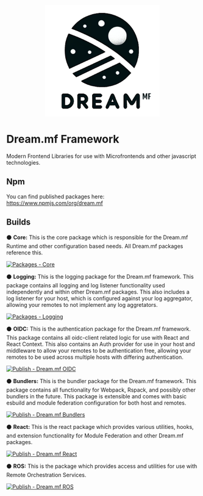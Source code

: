<p align="center"> <img src="docs/logo.png" width="300"></p>

# Dream.mf Framework
Modern Frontend Libraries for use with Microfrontends and other javascript technologies.

## Npm

You can find published packages here: https://www.npmjs.com/org/dream.mf

## Builds

⚫ **Core:** This is the core package which is responsible for the Dream.mf Runtime and other configuration based needs. All Dream.mf packages reference this.

[![Packages - Core](https://github.com/Dream-mf/packages/actions/workflows/npm-publish-core.yml/badge.svg)](https://github.com/Dream-mf/packages/actions/workflows/npm-publish-core.yml)

⚫ **Logging:** This is the logging package for the Dream.mf framework. This package contains all logging and log listener functionality used independently and within other Dream.mf packages. This also includes a log listener for your host, which is configured against your log aggregator, allowing your remotes to not implement any log aggretators.

[![Packages - Logging](https://github.com/Dream-mf/packages/actions/workflows/npm-publish-logging.yml/badge.svg)](https://github.com/Dream-mf/packages/actions/workflows/npm-publish-logging.yml)

⚫ **OIDC:** This is the authentication package for the Dream.mf framework. This package contains all oidc-client related logic for use with React and React Context. This also contains an Auth provider for use in your host and middleware to allow your remotes to be authentication free, allowing your remotes to be used across multiple hosts with differing authentication.

[![Publish - Dream.mf OIDC](https://github.com/Dream-mf/packages/actions/workflows/npm-publish-oidc.yml/badge.svg)](https://github.com/Dream-mf/packages/actions/workflows/npm-publish-oidc.yml)

⚫ **Bundlers:** This is the bundler package for the Dream.mf framework. This package contains all functionality for Webpack, Rspack, and possibly other bundlers in the future. This package is extensible and comes with basic esbuild and module federation configuration for both host and remotes.

[![Publish - Dream.mf Bundlers](https://github.com/Dream-mf/packages/actions/workflows/npm-publish-bundlers.yml/badge.svg)](https://github.com/Dream-mf/packages/actions/workflows/npm-publish-bundlers.yml)

⚫ **React:** This is the react package which provides various utilities, hooks, and extension functionality for Module Federation and other Dream.mf packages.

[![Publish - Dream.mf React](https://github.com/Dream-mf/packages/actions/workflows/npm-publish-react.yml/badge.svg)](https://github.com/Dream-mf/packages/actions/workflows/npm-publish-react.yml)


⚫ **ROS:** This is the package which provides access and utilities for use with Remote Orchestration Services.

[![Publish - Dream.mf ROS](https://github.com/Dream-mf/packages/actions/workflows/npm-publish-ros.yml/badge.svg)](https://github.com/Dream-mf/packages/actions/workflows/npm-publish-ros.yml)
